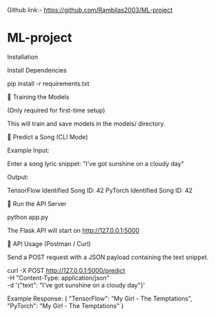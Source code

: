 Github link:- https://github.com/Rambilas2003/ML-project

# ML-project

 Installation

Install Dependencies

pip install -r requirements.txt

🔹 Training the Models

(Only required for first-time setup)

This will train and save models in the models/ directory.

🔹 Predict a Song (CLI Mode)

Example Input:

Enter a song lyric snippet: "I've got sunshine on a cloudy day"

Output:

TensorFlow Identified Song ID: 42
PyTorch Identified Song ID: 42

🔹 Run the API Server

python app.py

The Flask API will start on http://127.0.0.1:5000

🔹 API Usage (Postman / Curl)

Send a POST request with a JSON payload containing the text snippet.

curl -X POST http://127.0.0.1:5000/predict \
     -H "Content-Type: application/json" \
     -d '{"text": "I've got sunshine on a cloudy day"}'

Example Response:
{
  "TensorFlow": "My Girl - The Temptations",
  "PyTorch": "My Girl - The Temptations"
}
